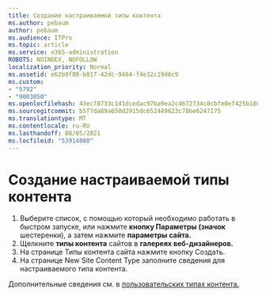 ```yaml
---
title: Создание настраиваемой типы контента
ms.author: pebaum
author: pebaum
ms.audience: ITPro
ms.topic: article
ms.service: o365-administration
ROBOTS: NOINDEX, NOFOLLOW
localization_priority: Normal
ms.assetid: e62b9f80-b017-42dc-9464-f4e32c19d6c9
ms.custom:
- "5792"
- "9003050"
ms.openlocfilehash: 43ec70733c141dcedac97ba9ea2c4672734c0cbfe0ef425b180bd5cd5fa1fd5f
ms.sourcegitcommit: b5f7da89a650d2915dc652449623c78be6247175
ms.translationtype: MT
ms.contentlocale: ru-RU
ms.lasthandoff: 08/05/2021
ms.locfileid: "53914880"
---
```

# <a name="create-custom-content-types"></a>Создание настраиваемой типы контента

1. Выберите список, с помощью который необходимо работать в быстром запуске, или нажмите **кнопку Параметры (значок** шестеренки), а затем нажмите **параметры сайта.**
2. Щелкните **типы контента** сайтов в **галереях веб-дизайнеров.**
3. На странице Типы контента сайта нажмите кнопку Создать.
4. На странице New Site Content Type заполните сведения для настраиваемого типа контента.

Дополнительные сведения см. в [пользовательских типах контента.](https://support.microsoft.com/office/e1277a2e-a1e8-4473-9126-91a0647766e5#__toc323548991)